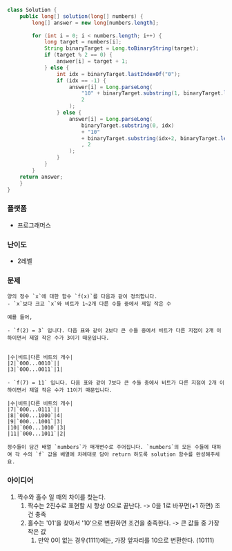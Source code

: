 
```java
class Solution {
	public long[] solution(long[] numbers) {
		long[] answer = new long[numbers.length];
		
		for (int i = 0; i < numbers.length; i++) {
			long target = numbers[i];
			String binaryTarget = Long.toBinaryString(target);
			if (target % 2 == 0) {
				answer[i] = target + 1;
			} else {
				int idx = binaryTarget.lastIndexOf("0");
				if (idx == -1) {
					answer[i] = Long.parseLong(
						"10" + binaryTarget.substring(1, binaryTarget.length()),
						2
					);
				} else {
					answer[i] = Long.parseLong(
						binaryTarget.substring(0, idx) 
						+ "10" 
						+ binaryTarget.substring(idx+2, binaryTarget.length())	
						, 2
					);
				}
			}
		}
	return answer;
	}
}
```

### 플랫폼
- 프로그래머스

### 난이도
- 2레벨

### 문제
```
양의 정수 `x`에 대한 함수 `f(x)`를 다음과 같이 정의합니다.
- `x`보다 크고 `x`와 비트가 1~2개 다른 수들 중에서 제일 작은 수

예를 들어,

- `f(2) = 3` 입니다. 다음 표와 같이 2보다 큰 수들 중에서 비트가 다른 지점이 2개 이하이면서 제일 작은 수가 3이기 때문입니다.


|수|비트|다른 비트의 개수|
|2|`000...0010`||
|3|`000...0011`|1|

- `f(7) = 11` 입니다. 다음 표와 같이 7보다 큰 수들 중에서 비트가 다른 지점이 2개 이하이면서 제일 작은 수가 11이기 때문입니다.

|수|비트|다른 비트의 개수|
|7|`000...0111`||
|8|`000...1000`|4|
|9|`000...1001`|3|
|10|`000...1010`|3|
|11|`000...1011`|2|

정수들이 담긴 배열 `numbers`가 매개변수로 주어집니다. `numbers`의 모든 수들에 대하여 각 수의 `f` 값을 배열에 차례대로 담아 return 하도록 solution 함수를 완성해주세요.
```

### 아이디어
1. 짝수와 홀수 일 때의 차이를 찾는다.
	1. 짝수는 2진수로 표현할 시 항상 0으로 끝난다. -> 0을 1로 바꾸면(+1 하면) 조건 충족
	2. 홀수는 '01'을 찾아서 '10'으로 변환하면 조건을 충족한다. -> 큰 값들 중 가장 작은 값
		1. 만약 0이 없는 경우(1111)에는, 가장 앞자리를 10으로 변환한다. (10111)